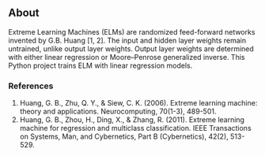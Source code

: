 ## About ##
Extreme Learning Machines (ELMs) are randomized feed-forward networks invented by G.B. Huang [1, 2]. The input and hidden layer weights remain untrained, unlike output layer weights. Output layer weights are determined with either linear regression or Moore–Penrose generalized inverse. This Python project trains ELM with linear regression models.

### References ###
1. Huang, G. B., Zhu, Q. Y., & Siew, C. K. (2006). Extreme learning machine: theory and applications. Neurocomputing, 70(1-3), 489-501.
2. Huang, G. B., Zhou, H., Ding, X., & Zhang, R. (2011). Extreme learning machine for regression and multiclass classification. IEEE Transactions on Systems, Man, and Cybernetics, Part B (Cybernetics), 42(2), 513-529.

